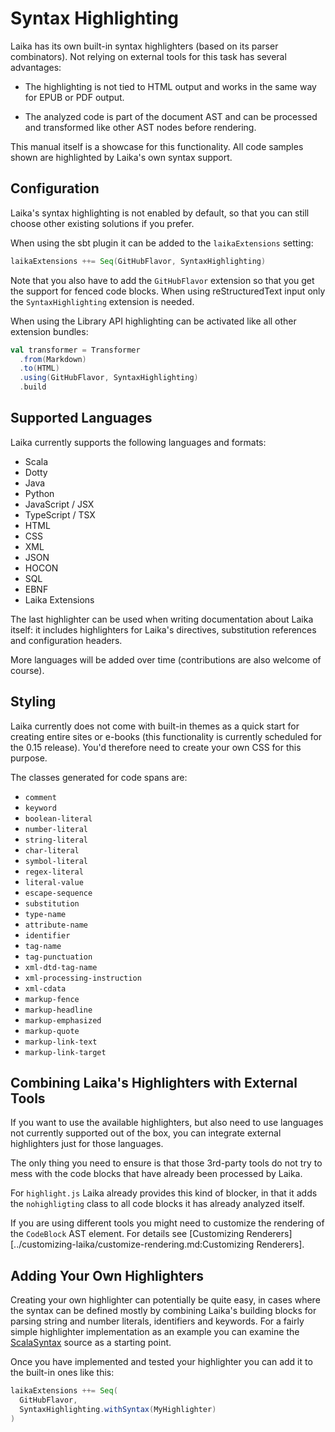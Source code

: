
Syntax Highlighting
===================

Laika has its own built-in syntax highlighters (based on its parser combinators). Not relying on
external tools for this task has several advantages:

* The highlighting is not tied to HTML output and works in the same way for EPUB or PDF output.

* The analyzed code is part of the document AST and can be processed and transformed like other
  AST nodes before rendering.
  
This manual itself is a showcase for this functionality. All code samples shown are highlighted
by Laika's own syntax support. 
  
  
Configuration
-------------

Laika's syntax highlighting is not enabled by default, so that you can still choose
other existing solutions if you prefer.

When using the sbt plugin it can be added to the `laikaExtensions` setting:

```scala
laikaExtensions ++= Seq(GitHubFlavor, SyntaxHighlighting)  
```

Note that you also have to add the `GitHubFlavor` extension so that you get the support for
fenced code blocks. When using reStructuredText input only the `SyntaxHighlighting` extension
is needed.

When using the Library API highlighting can be activated like all other extension bundles:

```scala
val transformer = Transformer
  .from(Markdown)
  .to(HTML)
  .using(GitHubFlavor, SyntaxHighlighting)
  .build
```


Supported Languages
-------------------

Laika currently supports the following languages and formats:

* Scala
* Dotty
* Java
* Python
* JavaScript / JSX
* TypeScript / TSX
* HTML
* CSS
* XML
* JSON
* HOCON
* SQL
* EBNF
* Laika Extensions

The last highlighter can be used when writing documentation about Laika itself: it includes
highlighters for Laika's directives, substitution references and configuration headers.

More languages will be added over time (contributions are also welcome of course).


Styling
-------

Laika currently does not come with built-in themes as a quick start for creating entire sites
or e-books (this functionality is currently scheduled for the 0.15 release). 
You'd therefore need to create your own CSS for this purpose. 

The classes generated for code spans are:

* `comment`
* `keyword`
* `boolean-literal`
* `number-literal`
* `string-literal`
* `char-literal`
* `symbol-literal`
* `regex-literal`
* `literal-value`
* `escape-sequence`
* `substitution`
* `type-name`
* `attribute-name`
* `identifier`
* `tag-name`
* `tag-punctuation`
* `xml-dtd-tag-name`
* `xml-processing-instruction`
* `xml-cdata`
* `markup-fence`
* `markup-headline`
* `markup-emphasized`
* `markup-quote`
* `markup-link-text`
* `markup-link-target`


Combining Laika's Highlighters with External Tools
--------------------------------------------------

If you want to use the available highlighters, but also need to use languages not currently
supported out of the box, you can integrate external highlighters just for those languages.

The only thing you need to ensure is that those 3rd-party tools do not try to mess with
the code blocks that have already been processed by Laika.

For `highlight.js` Laika already provides this kind of blocker, in that it adds the 
`nohighligting` class to all code blocks it has already analyzed itself.

If you are using different tools you might need to customize the rendering of the
`CodeBlock` AST element. For details see [Customizing Renderers][../customizing-laika/customize-rendering.md:Customizing Renderers].


Adding Your Own Highlighters
----------------------------

Creating your own highlighter can potentially be quite easy, in cases where the syntax
can be defined mostly by combining Laika's building blocks for parsing string and number
literals, identifiers and keywords. For a fairly simple highlighter implementation
as an example you can examine the [ScalaSyntax] source as a starting point.

[ScalaSyntax]: https://github.com/planet42/Laika/blob/master/core/src/main/scala/laika/parse/code/languages/ScalaSyntax.scala

Once you have implemented and tested your highlighter you can add it to the built-in
ones like this:

```scala
laikaExtensions ++= Seq(
  GitHubFlavor, 
  SyntaxHighlighting.withSyntax(MyHighlighter)
)  
```
